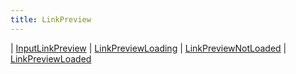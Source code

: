 ```yaml
---
title: LinkPreview
---
```


<div class="font-mono whitespace-pre"><span class="opacity-50">|</span> <a href="/types/inputlinkpreview"  >InputLinkPreview</a>
<span class="opacity-50">|</span> <a href="/types/linkpreviewloading"  >LinkPreviewLoading</a>
<span class="opacity-50">|</span> <a href="/types/linkpreviewnotloaded"  >LinkPreviewNotLoaded</a>
<span class="opacity-50">|</span> <a href="/types/linkpreviewloaded"  >LinkPreviewLoaded</a></div>

